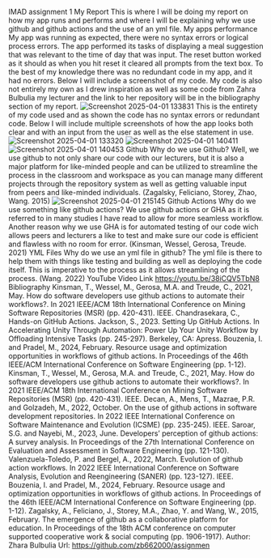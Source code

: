 IMAD assignment 1 
My Report
This is where I will be doing my report on how my app runs and performs and where I will be explaining why we use github and github actions and the use of an yml file. 
My apps performance
My app was running as expected, there were no syntax errors or logical process errors. The app performed its tasks of displaying a meal suggestion that was relevant to the time of day that was input. The reset button worked as it should as when you hit reset it cleared all prompts from the text box. To the best of my knowledge there was no redundant code in my app, and it had no errors. Below I will include a screenshot of my code. My code is also not entirely my own as I drew inspiration as well as some code from Zahra Bulbulia my lecturer and the link to her repository will be in the bibliography section of my report. 
![Screenshot 2025-04-01 133831](https://github.com/user-attachments/assets/1611a53c-241f-45a1-82a0-5602f5f5fe75)
This is the entirety of my code used and as shown the code has no syntax errors or redundant code. Below I will include multiple screenshots of how the app looks both clear and with an input from the user as well as the else statement in use. 
![Screenshot 2025-04-01 133320](https://github.com/user-attachments/assets/556f1153-1c87-446b-bf4f-cbda8b879c2f)
![Screenshot 2025-04-01 140411](https://github.com/user-attachments/assets/c015a5b4-c791-4a63-abb0-773b715a2f81)
![Screenshot 2025-04-01 140453](https://github.com/user-attachments/assets/ee70587d-220b-472c-9d00-ddc446a58087)
Github
Why do we use Github? Well, we use github to not only share our code with our lecturers, but it is also a major platform for like-minded people and can be utilized to streamline the process in the classroom and workspace as you can manage many different projects through the repository system as well as getting valuable input from peers and like-minded individuals. (Zagalsky, Feliciano, Storey, Zhao, Wang. 2015)
![Screenshot 2025-04-01 215145](https://github.com/user-attachments/assets/c15a231f-0d07-4369-8f06-818bd6bb0014)
Github Actions
Why do we use something like github actions? We use github actions or GHA as it is referred to in many studies I have read to allow for more seamless workflow. Another reason why we use GHA is for automated testing of our code wich allows peers and lecturers a like to test and make sure our code is efficient and flawless with no room for error. (Kinsman, Wessel, Gerosa, Treude. 2021)
YML Files
Why do we use an yml file in github? The yml file is there to help them with things like testing and building as well as deploying the code itself. This is imperative to the process as it allows streamlining of the process. (Wang. 2022)
YouTube Video Link
https://youtu.be/38iCQV5TbN8
Bibliography
Kinsman, T., Wessel, M., Gerosa, M.A. and Treude, C., 2021, May. How do software developers use github actions to automate their workflows?. In 2021 IEEE/ACM 18th International Conference on Mining Software Repositories (MSR) (pp. 420-431). IEEE.
Chandrasekara, C., Hands-on GitHub Actions.
Jackson, S., 2023. Setting Up GitHub Actions. In Accelerating Unity Through Automation: Power Up Your Unity Workflow by Offloading Intensive Tasks (pp. 245-297). Berkeley, CA: Apress.
Bouzenia, I. and Pradel, M., 2024, February. Resource usage and optimization opportunities in workflows of github actions. In Proceedings of the 46th IEEE/ACM International Conference on Software Engineering (pp. 1-12).
Kinsman, T., Wessel, M., Gerosa, M.A. and Treude, C., 2021, May. How do software developers use github actions to automate their workflows?. In 2021 IEEE/ACM 18th International Conference on Mining Software Repositories (MSR) (pp. 420-431). IEEE.
Decan, A., Mens, T., Mazrae, P.R. and Golzadeh, M., 2022, October. On the use of github actions in software development repositories. In 2022 IEEE International Conference on Software Maintenance and Evolution (ICSME) (pp. 235-245). IEEE.
Saroar, S.G. and Nayebi, M., 2023, June. Developers’ perception of github actions: A survey analysis. In Proceedings of the 27th International Conference on Evaluation and Assessment in Software Engineering (pp. 121-130).
Valenzuela-Toledo, P. and Bergel, A., 2022, March. Evolution of github action workflows. In 2022 IEEE International Conference on Software Analysis, Evolution and Reengineering (SANER) (pp. 123-127). IEEE.
Bouzenia, I. and Pradel, M., 2024, February. Resource usage and optimization opportunities in workflows of github actions. In Proceedings of the 46th IEEE/ACM International Conference on Software Engineering (pp. 1-12).
Zagalsky, A., Feliciano, J., Storey, M.A., Zhao, Y. and Wang, W., 2015, February. The emergence of github as a collaborative platform for education. In Proceedings of the 18th ACM conference on computer supported cooperative work & social computing (pp. 1906-1917).
Author: Zhara Bulbulia
Url: https://github.com/zb662000/assignmen

